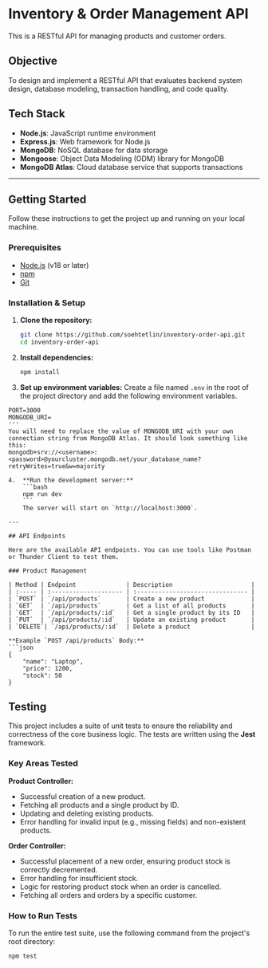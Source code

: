 # Inventory & Order Management API

This is a RESTful API for managing products and customer orders.

## Objective

To design and implement a RESTful API that evaluates backend system design, database modeling, transaction handling, and code quality.

## Tech Stack

- **Node.js**: JavaScript runtime environment
- **Express.js**: Web framework for Node.js
- **MongoDB**: NoSQL database for data storage
- **Mongoose**: Object Data Modeling (ODM) library for MongoDB
- **MongoDB Atlas**: Cloud database service that supports transactions

---

## Getting Started

Follow these instructions to get the project up and running on your local machine.

### Prerequisites

- [Node.js](https://nodejs.org/) (v18 or later)
- [npm](https://www.npmjs.com/)
- [Git](https://git-scm.com/)

### Installation & Setup

1.  **Clone the repository:**
    ```bash
    git clone https://github.com/soehtetlin/inventory-order-api.git
    cd inventory-order-api
    ```

2.  **Install dependencies:**
    ```bash
    npm install
    ```

3.  **Set up environment variables:**
Create a file named `.env` in the root of the project directory and add the following environment variables.

```env
PORT=3000
MONGODB_URI=
'''
You will need to replace the value of MONGODB_URI with your own connection string from MongoDB Atlas. It should look something like this:
mongodb+srv://<username>:<password>@yourcluster.mongodb.net/your_database_name?retryWrites=true&w=majority

4.  **Run the development server:**
    ```bash
    npm run dev
    ```
    The server will start on `http://localhost:3000`.

---

## API Endpoints

Here are the available API endpoints. You can use tools like Postman or Thunder Client to test them.

### Product Management

| Method | Endpoint              | Description                      |
| :----- | :-------------------- | :------------------------------- |
| `POST` | `/api/products`       | Create a new product             |
| `GET`  | `/api/products`       | Get a list of all products       |
| `GET`  | `/api/products/:id`   | Get a single product by its ID   |
| `PUT`  | `/api/products/:id`   | Update an existing product       |
| `DELETE`| `/api/products/:id`  | Delete a product                 |

**Example `POST /api/products` Body:**
```json
{
    "name": "Laptop",
    "price": 1200,
    "stock": 50
}
```

## Testing

This project includes a suite of unit tests to ensure the reliability and correctness of the core business logic. The tests are written using the **Jest** framework.

### Key Areas Tested

**Product Controller:**

- Successful creation of a new product.
- Fetching all products and a single product by ID.
- Updating and deleting existing products.
- Error handling for invalid input (e.g., missing fields) and non-existent products.

**Order Controller:**

- Successful placement of a new order, ensuring product stock is correctly decremented.
- Error handling for insufficient stock.
- Logic for restoring product stock when an order is cancelled.
- Fetching all orders and orders by a specific customer.

### How to Run Tests

To run the entire test suite, use the following command from the project's root directory:

```bash
npm test